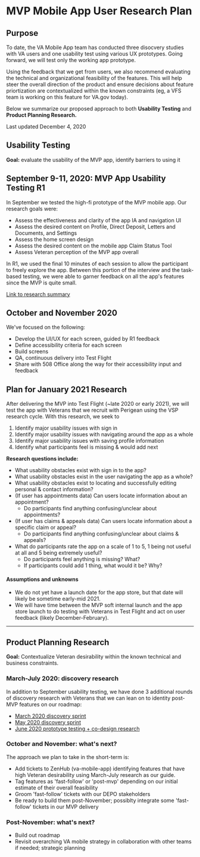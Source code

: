 # MVP Mobile App User Research Plan

## Purpose
To date, the VA Mobile App team has conducted three disocvery studies with VA users and one usability test using various UX prototypes. Going forward, we will test only the working app prototype.  

Using the feedback that we get from users, we also recommend evaluating the technical and organizational feasibility of the features. This will help steer the overall direction of the product and ensure decisions about feature priortization are contextualized within the known constraints (eg, a VFS team is working on this feature for VA.gov today). 

Below we summarize our proposed approach to both **Usability Testing** and **Product Planning Research.**  

Last updated December 4, 2020 

## Usability Testing
**Goal:** evaluate the usability of the MVP app, identify barriers to using it

## September 9-11, 2020: MVP App Usability Testing R1
In September we tested the high-fi prototype of the MVP mobile app. Our research goals were:
- Assess the effectiveness and clarity of the app IA and navigation UI
- Assess the desired content on Profile, Direct Deposit, Letters and Documents, and Settings
- Assess the home screen design
- Assess the desired content on the mobile app Claim Status Tool
- Assess Veteran perception of the MVP app overall

In R1, we used the final 10 minutes of each session to allow the participant to freely explore the app. Between this portion of the interview and the task-based testing, we were able to garner feedback on all the app's features since the MVP is quite small. 

[Link to research summary](round-1/research-summary.md)

## October and November 2020
We've focused on the following: 
- Develop the UI/UX for each screen, guided by R1 feedback 
- Define accessibility criteria for each screen
- Build screens
- QA, continuous delivery into Test Flight
- Share with 508 Office along the way for their accessibility input and feedback

## Plan for January 2021 Research 
After delivering the MVP into Test Flight (~late 2020 or early 2021), we will test the app with Veterans that we recruit with Perigean using the VSP research cycle. With this research, we seek to

1. Identify major usability issues with sign in
2. Identify major usability issues with navigating around the app as a whole
3. Identify major usability issues with saving profile information 
4. Identify what participants feel is missing & would add next 

**Research questions include:**
- What usability obstacles exist with sign in to the app?
- What usability obstacles exist in the user navigating the app as a whole?
- What usability obstacles exist to locating and successfully editing personal & contact information?
- (If user has appointments data) Can users locate information about an appointment?
  - Do participants find anything confusing/unclear about appointments?
- (If user has claims & appeals data) Can users locate information about a specific claim or appeal? 
  - Do participants find anything confusing/unclear about claims & appeals?
- What do participants rate the app on a scale of 1 to 5, 1 being not useful at all and 5 being extremely useful?
  - Do participants feel anything is missing? What?
  - If participants could add 1 thing, what would it be? Why?


#### Assumptions and unknowns 
- We do not yet have a launch date for the app store, but that date will likely be sometime early-mid 2021. 
- We will have time between the MVP soft internal launch and the app store launch to do testing with Veterans in Test Flight and act on user feedback (likely December-February).

---

## Product Planning Research
**Goal:** Contextualize Veteran desirability within the known technical and business constraints.

### March-July 2020: discovery research
In addition to September usability testing, we have done 3 additional rounds of discovery research with Veterans that we can lean on to identity post-MVP features on our roadmap:
- [March 2020 discovery sprint](https://github.com/department-of-veterans-affairs/va.gov-team/tree/master/products/va-mobile-app/research/ux/mobile-app-MVP/discovery-sprint/veteran-desirability/usability-testing/VA%20Mobile%20App%20Discovery_%20Usability%20test%20report.pdf)
- [May 2020 discovery sprint](https://github.com/department-of-veterans-affairs/va.gov-team/blob/master/products/va-mobile-app/research/ux/mobile-app-MVP/user-interviews/research-summary.md)
- [June 2020 prototype testing + co-design research](https://github.com/department-of-veterans-affairs/va.gov-team/blob/master/products/va-mobile-app/research/ux/mobile-app-MVP/prototype-testing/testing-summary.md)

### October and November: what's next?
The approach we plan to take in the short-term is:  
- Add tickets to ZenHub (va-mobile-app) identifying features that have high Veteran desirability using March-July research as our guide.
- Tag features as 'fast-follow' or 'post-mvp' depending on our initial estimate of their overall feasibility
- Groom 'fast-follow' tickets with our DEPO stakeholders
- Be ready to build them post-November; possiblty integrate some 'fast-follow' tickets in our MVP delivery

### Post-November: what's next?
- Build out roadmap
- Revisit overarching VA mobile strategy in collaboration with other teams if needed; strategic planning 
